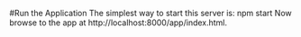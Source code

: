 #Run the Application
The simplest way to start this server is:
    npm start
Now browse to the app at 
    http://localhost:8000/app/index.html.
